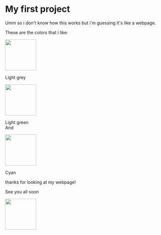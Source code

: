 <h1>My first project</h1>
<p>Umm so i don't know how this works but i'm guessing it's like a webpage.</p>
<p>These are the colors that i like:</p>
 <img src="http://www.jhwilberforce.com.au/static/media/product/U1188-light_grey.jpg" width="100">
 <p>Light grey</p>
 <img src="http://vignette4.wikia.nocookie.net/joke-battles/images/0/0e/Green.jpg/revision/latest?cb=20170111231844"width="100">
 <p>Light green<br>
 And</p>
 <img src="http://www.wallpaperskid.com/images/94/cyan-background-ipad-talk-with-populunla-IIbtt1.jpg"width="100">
 <p>Cyan</p>
 <p>thanks for looking at my webpage!</p>
 <p>See you all soon</p>
 <img src="http://wearesmile.com/assets/themes/s5/img/logo.png"width="100">
